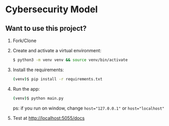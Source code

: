 # Cybersecurity Model
## Want to use this project?

1. Fork/Clone

2. Create and activate a virtual environment:

    ```sh
    $ python3 -m venv venv && source venv/bin/activate
    ```

3. Install the requirements:

    ```sh
    (venv)$ pip install -r requirements.txt
    ```

4. Run the app:

    ```sh
    (venv)$ python main.py
    ```

    ps: if you run on window,  change `host="127.0.0.1"` or `host="localhost"`


5. Test at [http://localhost:5055/docs](http://localhost:5055)
